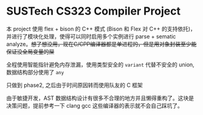 # SUSTech CS323 Compiler Project

本 project 使用 flex + bison 的 C++ 模式 (Bison 和 Flex 对 C++ 的支持依托)，并进行了模块化处理，使得可以同时启用多个实例进行 parse + sematic analyze。~~想了想没用，现在C/CPP编译器都是单进程的，但是用对象封装至少能保证没全局变量的屎~~

全程使用智能指针避免内存泄漏，使用类型安全的 `variant` 代替不安全的 union, 数据结构部分使用了 `any`

只做到 phase2, 之后由于时间原因转而使用队友的 C 框架

由于敏捷开发，AST 数据结构设计有很多不合理的地方并且懒得重构了。这块是决策问题，提前参考一下 clang gcc 这些编译器的表示就不会自己踩坑了。
